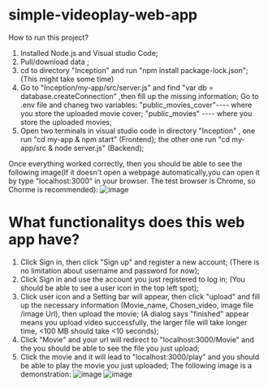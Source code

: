 # simple-videoplay-web-app

How to run this project? 
1. Installed Node.js and Visual studio Code;
2. Pull/download data ;
3. cd to directory "Inception" and run "npm install package-lock.json";(This might take some time)
4. Go to "Inception/my-app/src/server.js" and find "var db = database.createConnection" ,then fill up the missing information; Go to .env file and chaneg two variables: "public_movies_cover"---- where you store the uploaded movie cover; "public_movies" ---- where you store the uploaded movies;
5. Open two terminals in visual studio code in directory "Inception" , one run "cd my-app & npm start" (Frontend); the other one run "cd my-app/src & node server.js" (Backend);

Once everything worked correctly, then you should be able to see the following image(If it doesn't open a webpage automatically,you can open it by type "localhost:3000" in your browser. The test browser is Chrome, so Chorme is recommended):
  ![image](https://user-images.githubusercontent.com/54557154/148615579-8f524208-37d4-47a6-8d24-f680ad561e2e.png)

# What functionalitys does this web app have?
1. Click Sign in, then click "Sign up" and register a new account; (There is no limitation about username and password for now);
2. Click Sign in and use the account you just registered to log in; (You should be able to see a user icon in the top left spot);
3. Click user icon and a Setting bar will appear, then click "upload" and fill up the necessary information (Movie_name, Chosen_video, image file /image Url), then upload the movie; (A dialog says "finished" appear means you upload video successfully, the larger file will take longer time, <100 MB should take <10 seconds);
4. Click "Movie" and your url will redirect to "localhost:3000/Movie" and the you should be able to see the file you just upload;
5. Click the movie and it will lead to "localhost:3000/play" and you should be able to play the movie you just uploaded;
The following image is a demonstration:
![image](https://user-images.githubusercontent.com/54557154/148617036-647becce-3b07-45a4-a5ee-d5568cc53273.png)
![image](https://user-images.githubusercontent.com/54557154/148617319-afa0241d-0bfb-4422-8d2d-09bb12da3c0a.png)





